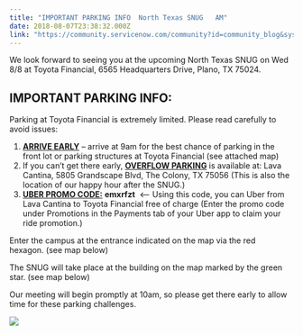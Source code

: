 ```yaml
---
title: "IMPORTANT PARKING INFO  North Texas SNUG   AM"
date: 2018-08-07T23:38:32.000Z
link: "https://community.servicenow.com/community?id=community_blog&sys_id=c1d3bed9db3f5f400be6a345ca961913"
---
```

<p>We look forward to seeing you at the upcoming North Texas SNUG on Wed 8/8 at Toyota Financial, 6565 Headquarters Drive, Plano, TX 75024. </p>
<h2><strong>IMPORTANT PARKING INFO:</strong></h2>
<p>Parking at Toyota Financial is extremely limited. Please read carefully to avoid issues: </p>
<ol><li><strong><u>ARRIVE EARLY</u></strong> – arrive at 9am for the best chance of parking in the front lot or parking structures at Toyota Financial (see attached map)</li><li>If you can’t get there early, <strong><u>OVERFLOW PARKING</u></strong> is available at: Lava Cantina, 5805 Grandscape Blvd, The Colony, TX 75056 (This is also the location of our happy hour after the SNUG.)</li><li><strong><u>UBER PROMO CODE:</u></strong> <strong>emxrfzt</strong>  &lt;-- Using this code, you can Uber from Lava Cantina to Toyota Financial free of charge (Enter the promo code under Promotions in the Payments tab of your Uber app to claim your ride promotion.) </li></ol>
<p>Enter the campus at the entrance indicated on the map via the red hexagon. (see map below)</p>
<p>The SNUG will take place at the building on the map marked by the green star. (see map below)</p>
<p>Our meeting will begin promptly at 10am, so please get there early to allow time for these parking challenges. </p>
<p><img style="max-width: 100%; max-height: 480px;" src="71f2f695db3f5f400be6a345ca96197c.iix" /></p>